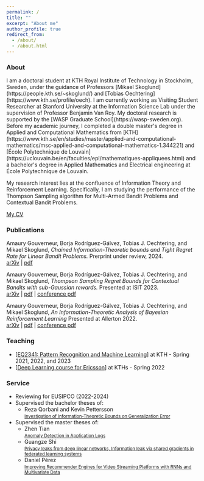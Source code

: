 ```yaml
---
permalink: /
title: ""
excerpt: "About me"
author_profile: true
redirect_from: 
  - /about/
  - /about.html
---
```

<h3>About</h3>
I am a doctoral student at KTH Royal Institute of Technology in Stockholm, Sweden, under the guidance of Professors [Mikael Skoglund](https://people.kth.se/~skoglund/) and [Tobias Oechtering](https://www.kth.se/profile/oech). I am currently working as Visiting Student Researcher at Stanford University at the Information Science Lab under the supervision of Professor Benjamin Van Roy. My doctoral research is supported by the [WASP Graduate School](https://wasp-sweden.org). Before my academic journey, I completed a double master's degree in Applied and Computational Mathematics from [KTH](https://www.kth.se/en/studies/master/applied-and-computational-mathematics/msc-applied-and-computational-mathematics-1.344221) and [École Polytechnique de Louvain](https://uclouvain.be/en/faculties/epl/mathematiques-appliquees.html) and a bachelor's degree in Applied Mathematics and Electrical engineering at École Polytechnique de Louvain.  

My research interest lies at the confluence of Information Theory and Reinforcement Learning. Specifically, I am studying the performance of the Thompson Sampling algorithm for Multi-Armed Bandit Problems and Contextual Bandit Problems.

<a href="http://amaurygouverneur.github.io/files/CV_Amaury_Gouverneur_2024.pdf">My CV</a>


<h3>Publications</h3>
<p>Amaury Gouverneur, Borja Rodríguez-Gálvez, Tobias J. Oechtering, and Mikael Skoglund, <em>Chained Information-Theoretic bounds and Tight Regret Rate for Linear Bandit Problems.</em> Prerprint under review, 2024.  <br> <a href="https://arxiv.org/abs/2403.03361">arXiv</a> | <a href="http://amaurygouverneur.github.io/files/chained_information_theoretic_bounds.pdf">pdf</a> </p>

<p>Amaury Gouverneur, Borja Rodríguez-Gálvez, Tobias J. Oechtering, and Mikael Skoglund, <em>Thompson Sampling Regret Bounds for Contextual Bandits with sub-Gaussian rewards.</em> Presented at ISIT 2023.  <br> <a href="https://arxiv.org/pdf/2304.13593.pdf">arXiv</a> | <a href="http://amaurygouverneur.github.io/files/TS_regret_bounds_for_contextual_bandits_with_sub_gaussian_rewards.pdf">pdf</a> | <a href="https://ieeexplore.ieee.org/abstract/document/10206792">conference pdf</a>  </p>

<p>Amaury Gouverneur, Borja Rodríguez-Gálvez, Tobias J. Oechtering, and Mikael Skoglund, <em>An Information-Theoretic Analysis of Bayesian Reinforcement Learning</em> Presented at Allerton 2022.  <br> <a href="https://arxiv.org/abs/2207.08735">arXiv</a> | <a href="http://amaurygouverneur.github.io/files/an_information_theoretic_analysis_of_Bayesian_RL.pdf">pdf</a> | <a href="https://ieeexplore.ieee.org/abstract/document/9929353">conference pdf</a>  </p>

<!--- [Chained Information-Theoretic bounds and Tight Regret Rate for Linear Bandit Problems](https://arxiv.org/abs/2403.03361)
  <br /><small> *Amaury Gouverneur*, Borja Rodríguez-Gálvez, Tobias J. Oechtering, and Mikael Skoglund</small>
  <br /><small>Under review [<a href="https://arxiv.org/pdf/2304.13593.pdf">pdf</a>] [<a href="citations/thomson_sampling_regret_contextual_bandits_subgaussian.html">cite</a>]</small>

- [Thompson Sampling Regret Bounds for Contextual Bandits with sub-Gaussian rewards](https://arxiv.org/abs/2304.13593)
  <br /><small> *Amaury Gouverneur*, Borja Rodríguez-Gálvez, Tobias J. Oechtering, and Mikael Skoglund</small>
  <br /><small>Presented at ISIT 2023 [<a href="https://arxiv.org/pdf/2304.13593.pdf">pdf</a>] [<a href="citations/thomson_sampling_regret_contextual_bandits_subgaussian.html">cite</a>]</small>

- [An Information-Theoretic Analysis of Bayesian Reinforcement Learning](https://arxiv.org/abs/2207.08735)
  <br /><small> *Amaury Gouverneur*, Borja Rodríguez-Gálvez, Tobias J. Oechtering, and Mikael Skoglund</small>
  <br /><small>Presented at Allerton 2022 [<a href="https://arxiv.org/pdf/2207.08735.pdf">pdf</a>] [<a href="citations/an_information-theoretic_analysis_of_bayesian_reinforcement_learning.html">cite</a>]</small>

- [Optimal intermittent particle filter](https://ieeexplore.ieee.org/abstract/document/9794909)
<br /><small> Antoine Aspeel, *Amaury Gouverneur*, Raphaël M. Jungers, and Benoit Macq</small>
<br /><small>IEEE Transactions on Signal Processing 2022 [<a href="https://ieeexplore.ieee.org/iel7/78/9675017/09794909.pdf">pdf</a>] [<a href="citations/optimal_intermittent_particle_filter.html">cite</a>]</small>

- [Optimal measurement times for particle filtering and its application in mobile tumor tracking](https://dial.uclouvain.be/downloader/downloader.php?pid=thesis%3A25377&datastream=PDF_01&cover=cover-mem)
<br /><small> *Amaury Gouverneur*, and Benoit Macq</small>
<br /><small>Master thesis [<a href="https://dial.uclouvain.be/downloader/downloader.php?pid=thesis%3A25377&datastream=PDF_01&cover=cover-mem">pdf</a>] [<a href="citations/optimal_measurement_times_for_particle_filtering_and_its_application_in_mobile_tumor_tracking.html">cite</a>]</small>

- [Optimal measurement budget allocation for particle filtering](https://ieeexplore.ieee.org/abstract/document/9190702)
<br /><small> Antoine Aspeel, *Amaury Gouverneur*, Raphaël M. Jungers, and Benoit Macq</small>
<br /><small>Presented at IEEE International Conference on Image Processing (ICIP) 2020 [<a href="https://arxiv.org/pdf/2005.08557">pdf</a>] [<a href="citations/optimal_measurement_budget_allocation_for_particle_filtering.html">cite</a>]</small>

-->

<h3>Teaching</h3>

- [<a href="https://www.kth.se/student/kurser/kurs/EQ2341?l=en">EQ2341: Pattern Recognition and Machine Learning</a>] at KTH - Spring 2021, 2022, and 2023
- [<a href="https://www.kth.se/en/om/nyheter/centrala-nyheter/samarbete-bakom-unik-spetsutbildning-inom-ai-1.1033451">Deep Learning course for Ericsson</a>] at KTHs - Spring 2022

<h3>Service</h3>

- Reviewing for EUSIPCO (2022-2024)
- Supervised the bachelor theses of: 
  - Reza Qorbani and Kevin Pettersson
  <br /><small> <a href="http://kth.diva-portal.org/smash/record.jsf?aq2=%5B%5B%5D%5D&c=15&af=%5B%5D&searchType=LIST_LATEST&sortOrder2=title_sort_asc&query=&language=en&pid=diva2%3A1736009&aq=%5B%5B%5D%5D&sf=all&aqe=%5B%5D&sortOrder=author_sort_asc&onlyFullText=false&noOfRows=50&dswid=-4659">Investigation of Information-Theoretic Bounds on Generalization Error</a> </small>
- Supervised the master theses of:
  - Zhen Tian
  <br /><small> <a href="https://aaltodoc.aalto.fi/handle/123456789/119370">Anomaly Detection in Application Logs</a>  </small>
  - Guangze Shi
  <br /><small> <a href="https://kth.diva-portal.org/smash/record.jsf?aq2=%5B%5B%5D%5D&c=21&af=%5B%5D&searchType=LIST_LATEST&sortOrder2=title_sort_asc&query=&language=sv&pid=diva2%3A1728674&aq=%5B%5B%5D%5D&sf=all&aqe=%5B%5D&sortOrder=author_sort_asc&onlyFullText=false&noOfRows=50&dswid=8498">Privacy leaks from deep linear networks, Information leak via shared gradients in federated learning systems</a></small>
  - Daniel Pérez
  <br /><small><a href="http://kth.diva-portal.org/smash/record.jsf?pid=diva2%3A1714150&dswid=-4335">Improving Recommender Engines for Video Streaming Platforms with RNNs and Multivariate Data</a></small>
